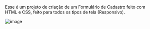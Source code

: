 Esse é um projeto de criação de um Formulário de Cadastro feito com HTML e CSS, feito para todos os tipos de tela (Responsivo).



![image](https://user-images.githubusercontent.com/104573779/218229342-9c514288-266b-47ef-b302-81f7ed233c99.png)
